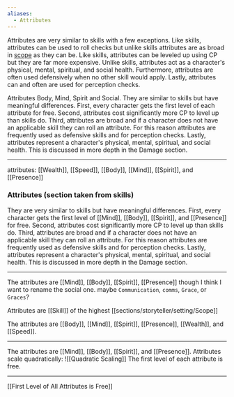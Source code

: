 ```yaml
---
aliases:
  - Attributes
---
```

Attributes are very similar to skills with a few exceptions. Like skills, attributes can be used to roll checks but unlike skills attributes are as broad in [scope](https://github.com/harleydutton/Tabula-Rasa/blob/develop/tabula-rasa.md#scope) as they can be. Like skills, attributes can be leveled up using CP but they are far more expensive. Unlike skills, attributes act as a character's physical, mental, spiritual, and social health. Furthermore, attributes are often used defensively when no other skill would apply. Lastly, attributes can and often are used for perception checks.

Attributes Body, Mind, Spirit and Social. They are similar to skills but have meaningful differences. First, every character gets the first level of each attribute for free. Second, attributes cost significantly more CP to level up than skills do. Third, attributes are broad and if a character does not have an applicable skill they can roll an attribute. For this reason attributes are frequently used as defensive skills and for perception checks. Lastly, attributes represent a character's physical, mental, spiritual, and social health. This is discussed in more depth in the Damage section.

---

attributes: [[Wealth]], [[Speed]], [[Body]], [[Mind]], [[Spirit]], and  [[Presence]]
### Attributes (section taken from skills)

They are very similar to skills but have meaningful differences. First, every character gets the first level of [[Mind]], [[Body]], [[Spirit]], and [[Presence]] for free. Second, attributes cost significantly more CP to level up than skills do. Third, attributes are broad and if a character does not have an applicable skill they can roll an attribute. For this reason attributes are frequently used as defensive skills and for perception checks. Lastly, attributes represent a character's physical, mental, spiritual, and social health. This is discussed in more depth in the Damage section.

---

The attributes are [[Mind]], [[Body]], [[Spirit]], [[Presence]] though I think I want to rename the social one. maybe `Communication`, `comms`, `Grace`, or `Graces`?

Attributes are [[Skill]] of the highest [[sections/storyteller/setting/Scope]]

The attributes are [[Body]], [[Mind]], [[Spirit]], [[Presence]], [[Wealth]], and [[Speed]].

---

The attributes are [[Mind]], [[Body]], [[Spirit]], and [[Presence]].
Attributes scale quadratically:
![[Quadratic Scaling]]
The first level of each attribute is free.

---

[[First Level of All Attributes is Free]]